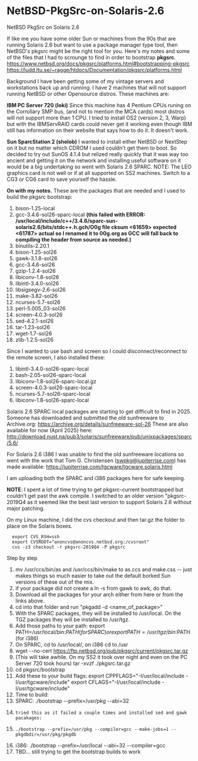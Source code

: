 # NetBSD-PkgSrc-on-Solaris-2.6
NetBSD PkgSrc on Solaris 2.6

If like me you have some older Sun or machines from the 90s that are running Solaris 2.6 but want to use a package manager type tool, then NetBSD's pkgsrc might be the right tool for you. Here's my notes and some of the files that I had to scrounge to find in order to bootstrap **pkgsrc**.
https://www.netbsd.org/docs/pkgsrc/platforms.html#bootstrapping-pkgsrc
https://ludd.ltu.se/~ragge/htdocs/Documentation/pkgsrc/platforms.html

Background
I have been getting some of my vintage servers and workstations back up and running. I have 2 machines that will not support running NetBSD or other Opensource distros. These machines are:

**IBM PC Server 720 (loki)**
Since this machine has 4 Pentium CPUs runing on the Corrollary SMP bus, (and not to mention the MCA cards) most distros will not support more than 1 CPU. I tried to install OS2 (version 2, 3, Warp) but with the IBMServRAID cards could never get it working even though IBM still has information on their website that says how to do it. It doesn't work. 

**Sun SparcStation 2 (shelob)**
I wanted to install either NetBSD or NextStep on it but no matter which CDROM I used couldn't get them to boot. So decided to try out SunOS 4.1.4 but relized really quickly that it was way too ancient and getting it on the network and installing useful software on it would be a big undertaking so went with Solaris 2.6 SPARC. 
NOTE: The LEO graphics card is not well or if at all supported on SS2 machines. Switch to a CG3 or CG6 card to save yourself the hassle.

**On with my notes.**
These are the packages that are needed and I used to build the pkgsrc bootstrap:
1. bison-1.25-local
2. gcc-3.4.6-sol26-sparc-local **(this failed with ERROR: /usr/local/include/c++/3.4.6/sparc-sun-solaris2.6/bits/stdc++.h.gch/O0g file cksum <61659> expected <61787> actual so I renamed it to 00g.org as GCC will fall back to compiling the header from source as needed.)**
1. binutils-2.20.1
2. bison-1.25-sol26
3. gawk-3.1.8-sol26
4. gcc-3.4.6-sol26
5. gzip-1.2.4-sol26
6. libiconv-1.8-sol26
7. libintl-3.4.0-sol26
8. libsigsegv-2.6-sol26
9. make-3.82-sol26
10. ncurses-5.7-sol26
11. perl-5.005_03-sol26
12. screen-4.0.3-sol26
13. sed-4.2.1-sol26
14. tar-1.23-sol26
15. wget-1.7-sol26
16. zlib-1.2.5-sol26


Since I wanted to use bash and screen so I could disconnect/reconnect to the remote screen, I also installed these:
1. libintl-3.4.0-sol26-sparc-local
2. bash-2.05-sol26-sparc-local
3. libiconv-1.8-sol26-sparc-local.gz
4. screen-4.0.3-sol26-sparc-local
5. ncurses-5.7-sol26-sparc-local
6. libiconv-1.8-sol26-sparc-local 

Solaris 2.6 SPARC local packages are starting to get difficult to find in 2025. Someone has downloaded and submitted the old sunfreeware to Archive.org:
https://archive.org/details/sunfreeware-sol-26
These are also available for now (April 2025) here: http://download.nust.na/pub3/solaris/sunfreeware/pub/unixpackages/sparc/5.6/

For Solaris 2.6 i386 I was unable to find the old sunfreeware locations so went with the work that Tom G. Christensen (swpkg@jupiterrise.com) has made available:
https://jupiterrise.com/tgcware/tgcware.solaris.html

I am uploading both the SPARC and i386 packages here for safe keeping.

**NOTE**: I spent a lot of time trying to get pkgsrc-current bootstrapped but couldn't get past the awk compile. I switched to an older version "pkgsrc-2019Q4 as it seemed like the best last version to support Solaris 2.6 without major patching. 

On my Linux machine, I did the cvs checkout and then tar.gz the folder to place on the Solaris boxes.
      
      export CVS_RSH=ssh
      export CVSROOT="anoncvs@anoncvs.netbsd.org:/cvsroot"
      cvs -z3 checkout -r pkgsrc-2019Q4 -P pkgsrc

Step by step
1. mv /usr/ccs/bin/as and /usr/ccs/bin/make to as.ccs and make.css -- just makes things so much easier to take out the default borked Sun versions of these out of the mix.
2. if your package did not create a ln -s from gawk to awk, do that.
3. Download all the packages for your arch either from here or from the links above.
4. cd into that folder and run "pkgadd -d <name_of_package>"
5. With the SPARC packages, they will be installed to /usr/local. On the TGZ packages they will be installed to /usr/tgz.
6. Add those paths to your path: export PATH=/usr/local/bin:$PATH (for SPARC) or export PATH=/usr/tgz/bin:$PATH (for i386)
7. On SPARC, cd to /usr/local/, on i386 cd to /usr
8. wget --no-cert https://ftp.netbsd.org/pub/pkgsrc/current/pkgsrc.tar.gz
9. (This will take awhile. On my SS2 it took over night and even on the PC Server 720 took hours) tar -xvzf ./pkgsrc.tar.gz
10. cd pkgsrc/bootstrap
11. Add these to your build flags:
      export CPPFLAGS="-I/usr/local/include -I/usr/tgcware/include"
      export CFLAGS="-I/usr/local/include -I/usr/tgcware/include"
12. Time to build:
13.   SPARC: ./bootstrap --prefix=/usr/pkg --abi=32
14.     tried this as it failed a couple times and installed sed and gawk pacakages:
15.     ./bootstrap --prefix=/usr/pkg --compiler=gcc --make-jobs=1 --pkgdbdir=/usr/pkg/pkgdb
16.   i386: ./bootstrap --prefix=/usr/local --abi=32 --compiler=gcc
17. TBD... still trying to get the bootstrap builds to work
